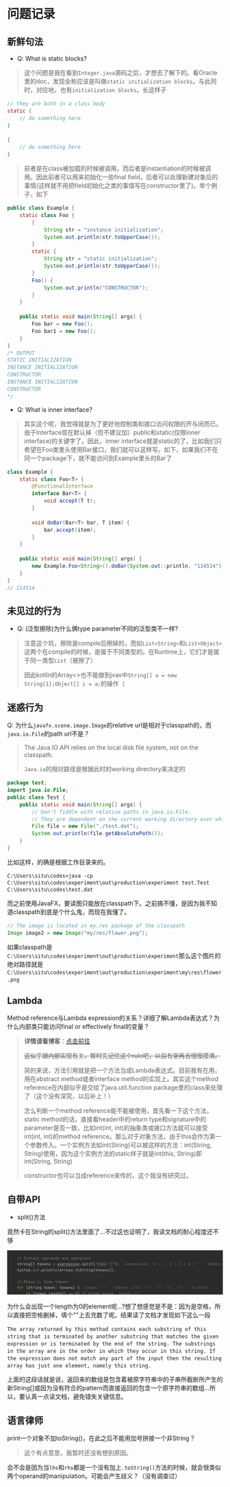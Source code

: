 # 问题记录

## 新鲜句法

- Q: What is static blocks?

> 这个问题是我在看到`Integer.java`源码之后，才想去了解下的。看Oracle里的doc，发现全称应该是叫做`static initialization blocks`。与此同时，对应地，也有`initialization blocks`。长这样子

``` java
// they are both in a class body
static {
    // do something here
}

{
    // do something here
}
```

> 前者是在class被加载的时候被调用，而后者是instantiation的时候被调用。因此前者可以用来初始化一些final field，后者可以处理新建对象后的事情(这样就不用把field初始化之类的事情写在constructor里了)。举个例子，如下

``` java
public class Example {
    static class Foo {
        {
            String str = "instance initialization";
            System.out.println(str.toUpperCase());
        }
        static {
            String str = "static initialization";
            System.out.println(str.toUpperCase());
        }
        Foo() {
            System.out.println("CONSTRUCTOR");
        }
    }

    public static void main(String[] args) {
        Foo bar = new Foo();
        Foo bar1 = new Foo();
    }
}
/* OUTPUT
STATIC INITIALIZATION
INSTANCE INITIALIZATION
CONSTRUCTOR
INSTANCE INITIALIZATION
CONSTRUCTOR
*/
```

- Q: What is inner interface?

> 其实这个呢，我觉得就是为了更好地控制类和接口访问权限的开与闭而已。由于Interface现在默认掉（但不建议加）public和static(仅限inner interface)的关键字了。因此，inner interface就是static的了，比如我们只希望在Foo类里头使用Bar接口，我们就可以这样写。如下，如果我们不在同一个package下，就不能访问到Example里头的Bar了

``` java
class Example {
    static class Foo<T> {
        @FunctionalInterface
        interface Bar<T> {
            void accept(T t);
        }

        void doBar(Bar<T> bar, T item) {
            bar.accept(item);
        }
    }

    public static void main(String[] args) {
        new Example.Foo<String>().doBar(System.out::println, "114514");
    }
}
// 114514
```

## 未见过的行为

- Q: (泛型擦除)为什么俩type parameter不同的泛型类不一样?

> 注意这个坑，擦除是compile后擦掉的，而如`List<String>`和`List<Object>`这两个在compile的时候，是属于不同类型的。在Runtime上，它们才是属于同一类型`List`（被擦了）
>
> 因此kotlin的Array<>也不能做到jvav中`String[] a = new String[1];Object[] i = a;`的操作（

## 迷惑行为

Q: 为什么`javafx.scene.image.Image`的relative url是相对于classpath的，而`java.io.File`的path url不是？

> The Java IO API relies on the local disk file system, not on the classpath.
>
> `Java.io`的相对路径是根据此时的working directory来决定的

``` java
package test;
import java.io.File;
public class Test {
    public static void main(String[] args) {
        // Don't fiddle with relative paths in java.io.File. 
        // They are dependent on the current working directory over which you have totally no control from inside the Java code.
        File file = new File("./test.dat");
        System.out.println(file.getAbsolutePath());
    }
}
```

比如这样，的确是根据工作目录来的。

``` shell
C:\Users\situ\codes>java -cp C:\Users\situ\codes\experiment\out\production\experiment test.Test
C:\Users\situ\codes\test.dat
```

而之前使用JavaFX，要读图只能放在classpath下。之前搞不懂，是因为我不知道classpath到底是个什么鬼，而现在我懂了。

``` java
// The image is located in my.res package of the classpath
Image image2 = new Image("my/res/flower.png");
```

如果classpath是`C:\Users\situ\codes\experiment\out\production\experiment`那么这个图片的绝对路径就是`C:\Users\situ\codes\experiment\out\production\experiment\my\res\flower.png`

## Lambda

Method reference与Lambda expression的关系？详细了解Lambda表达式？为什么内部类只能访问final or effectively final的变量？

> **详情请看博客**：[点击前往](https://blog.situ2001.com/contents/3b19f30c2f96/)
>
>~~这似乎跟内部实现有关，暂时先记住这个rule吧，以后有空再去慢慢摸清。~~
>
> 简的来说，方法引用就是把一个方法当成Lambda表达式。目前我有在用，用在abstract method或者interface method的实现上。其实这个method reference在内部似乎是交给了java.util.function package里的class来处理了（这个没有深究，以后补上！）
>
> 怎么判断一个method reference能不能被使用，首先看一下这个方法，static method的话，直接看header中的return type和signature中的parameter是否一致，比如int(int, int)的抽象类或接口方法就可以接受int(int, int)的method reference。那么对于对象方法，由于this会作为第一个参数传入。一个实例方法如int(String)可以被这样的方法：int(String, String)使用，因为这个实例方法的static样子就是int(this, String)即int(String, String)
>
> constructor也可以当成reference来传的，这个我没有研究过。

## 自带API

- split()方法

竟然卡在String的split()方法里面了…不过这也证明了，我读文档的耐心程度还不够

![问题图](./images/20201229112401.jpg)

为什么会出现一个length为0的element呢…?想了想感觉是不是：因为是空格，所以直接把空格删掉，填个""上去充数了呢。结果读了文档才发现如下这么一段

`
The array returned by this method contains each substring of this string that is terminated by another substring that matches the given expression or is terminated by the end of the string. The substrings in the array are in the order in which they occur in this string. If the expression does not match any part of the input then the resulting array has just one element, namely this string.
`

上面的这段话就是说，返回来的数组是包含着被原字符串中的子串所截断所产生的新String[]或因为没有符合的pattern而直接返回的包含一个原字符串的数组…所以，要认真一点读文档，避免错失关键信息。

## 语言律师

print一个对象不加toString()，在此之后不能用加号拼接一个非String？

> 这个有点意思，我暂时还没有想到原因。

会不会是因为当`lhs`和`rhs`都是一个没有加上`.toString()`方法的时候，就会很类似两个operand的manipulation。可能会产生歧义？（没有调查过）
